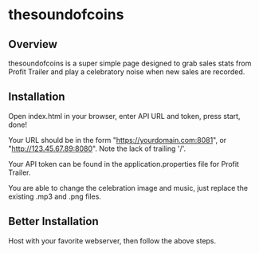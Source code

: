 # thesoundofcoins

## Overview

thesoundofcoins is a super simple page designed to grab sales stats from Profit Trailer and play a celebratory noise when new sales are recorded.

## Installation

Open index.html in your browser, enter API URL and token, press start, done!

Your URL should be in the form "https://yourdomain.com:8081", or "http://123.45.67.89:8080". Note the lack of trailing '/'.

Your API token can be found in the application.properties file for Profit Trailer.

You are able to change the celebration image and music, just replace the existing .mp3 and .png files.

## Better Installation

Host with your favorite webserver, then follow the above steps.